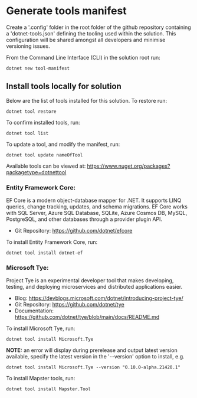 # Generate tools manifest 

Create a '.config' folder in the root folder of the github repository containing a 'dotnet-tools.json' defining the tooling used within the solution. This configuration will be shared amongst all developers and minimise versioning issues.

From the Command Line Interface (CLI) in the solution root run:

`dotnet new tool-manifest`

## Install tools locally for solution
Below are the list of tools installed for this solution. To restore run:

`dotnet tool restore`

To confirm installed tools, run:

`dotnet tool list`

To update a tool, and modify the manifest, run:

`dotnet tool update nameOfTool`

Available tools can be viewed at: https://www.nuget.org/packages?packagetype=dotnettool

### Entity Framework Core:
EF Core is a modern object-database mapper for .NET. It supports LINQ queries, change tracking, updates, and schema migrations. EF Core works with SQL Server, Azure SQL Database, SQLite, Azure Cosmos DB, MySQL, PostgreSQL, and other databases through a provider plugin API.

- Git Repository: https://github.com/dotnet/efcore

To install Entity Framework Core, run:

`dotnet tool install dotnet-ef`

### Microsoft Tye:
Project Tye is an experimental developer tool that makes developing, testing, and deploying microservices and distributed applications easier.
- Blog: https://devblogs.microsoft.com/dotnet/introducing-project-tye/
- Git Repository: https://github.com/dotnet/tye
- Documentation: https://github.com/dotnet/tye/blob/main/docs/README.md

To install Microsoft Tye, run:

`dotnet tool install Microsoft.Tye`

**NOTE:** an error will display during prerelease and output latest version available, specify the latest version in the '--version' option to install, e.g.

`dotnet tool install Microsoft.Tye --version "0.10.0-alpha.21420.1"`

To install Mapster tools, run:

`dotnet tool install Mapster.Tool`
